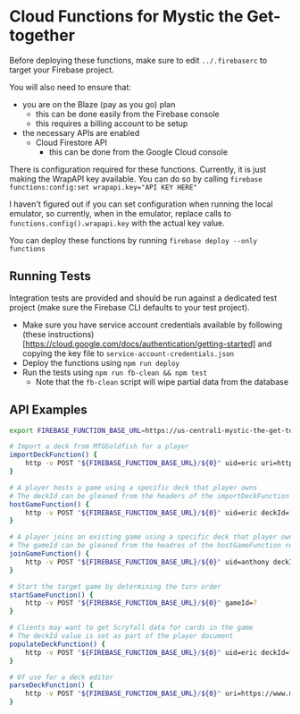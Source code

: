 # Cloud Functions for Mystic the Get-together

Before deploying these functions, make sure to edit `../.firebaserc` to target your Firebase project. 

You will also need to ensure that:
- you are on the Blaze (pay as you go) plan 
    - this can be done easily from the Firebase console
    - this requires a billing account to be setup
- the necessary APIs are enabled
    - Cloud Firestore API
        - this can be done from the Google Cloud console

There is configuration required for these functions. Currently, it is just making the WrapAPI key available. You can do so by calling `firebase functions:config:set wrapapi.key="API KEY HERE"`

I haven't figured out if you can set configuration when running the local emulator, so currently, when in the emulator, replace calls to `functions.config().wrapapi.key` with the actual key value.

You can deploy these functions by running `firebase deploy --only functions`

## Running Tests

Integration tests are provided and should be run against a dedicated test project
(make sure the Firebase CLI defaults to your test project).

- Make sure you have service account credentials available by following
(these instructions)[https://cloud.google.com/docs/authentication/getting-started]
and copying the key file to `service-account-credentials.json`
- Deploy the functions using `npm run deploy`
- Run the tests using `npm run fb-clean && npm test`
  - Note that the `fb-clean` script will wipe partial data from the database

## API Examples
```bash
export FIREBASE_FUNCTION_BASE_URL=https://us-central1-mystic-the-get-together-8e05e.cloudfunctions.net

# Import a deck from MTGGoldfish for a player
importDeckFunction() {
    http -v POST "${FIREBASE_FUNCTION_BASE_URL}/${0}" uid=eric uri=https://www.mtggoldfish.com/deck/1511674
}

# A player hosts a game using a specific deck that player owns
# The deckId can be gleaned from the headers of the importDeckFunction response
hostGameFunction() {
    http -v POST "${FIREBASE_FUNCTION_BASE_URL}/${0}" uid=eric deckId=?
}

# A player joins an existing game using a specific deck that player owns
# The gameId can be gleaned from the headres of the hostGameFunction response
joinGameFunction() {
    http -v POST "${FIREBASE_FUNCTION_BASE_URL}/${0}" uid=anthony deckId=?
}

# Start the target game by determining the turn order
startGameFunction() {
    http -v POST "${FIREBASE_FUNCTION_BASE_URL}/${0}" gameId=?
}

# Clients may want to get Scryfall data for cards in the game
# The deckId value is set as part of the player document
populateDeckFunction() {
    http -v POST "${FIREBASE_FUNCTION_BASE_URL}/${0}" uid=eric deckId=? include:='["id"]'
}

# Of use for a deck editor
parseDeckFunction() {
    http -v POST "${FIREBASE_FUNCTION_BASE_URL}/${0}" uri=https://www.mtggoldfish.com/deck/1511674
}
```
